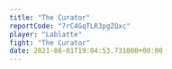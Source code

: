 ```yaml
---
title: "The Curator"
reportCode: "7rC4GqTLR3pgZQxc"
player: "Lablatte"
fight: "The Curator"
date: 2021-08-01T19:04:53.731000+00:00
---
```

